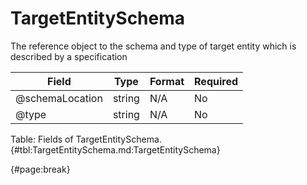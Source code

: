 <!--
    ATTENTION: This file was generated via gradle!
               Do NOT manually edit this file! Any such changes will be overwritten!
-->

# TargetEntitySchema

The reference object to the schema and type of target entity which is described by a specification

| Field | Type | Format | Required |
| ------- | ------- | ------- | --- |
| @schemaLocation | string | N/A | No |
| @type | string | N/A | No |

Table: Fields of TargetEntitySchema. {#tbl:TargetEntitySchema.md:TargetEntitySchema}

{#page:break}
